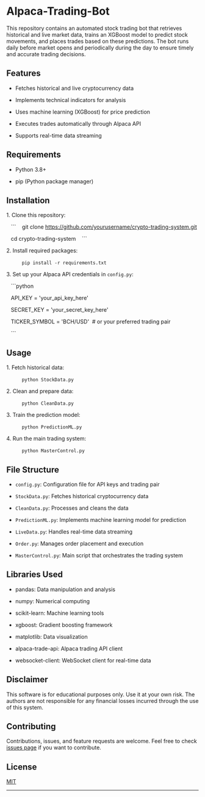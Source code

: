 # Alpaca-Trading-Bot

This repository contains an automated stock trading bot that retrieves historical and live market data, trains an XGBoost model to predict stock movements, and places trades based on these predictions. The bot runs daily before market opens and periodically during the day to ensure timely and accurate trading decisions.


## Features

- Fetches historical and live cryptocurrency data

- Implements technical indicators for analysis

- Uses machine learning (XGBoost) for price prediction

- Executes trades automatically through Alpaca API

- Supports real-time data streaming

## Requirements

- Python 3.8+

- pip (Python package manager)

## Installation

1\. Clone this repository:

   ```
   git clone https://github.com/yourusername/crypto-trading-system.git

   cd crypto-trading-system
   ```

2\. Install required packages:

   ```
   pip install -r requirements.txt
   ```

3\. Set up your Alpaca API credentials in `config.py`:

   ```python

   API_KEY = 'your_api_key_here'

   SECRET_KEY = 'your_secret_key_here'

   TICKER_SYMBOL = 'BCH/USD'  # or your preferred trading pair

   ```

## Usage

1\. Fetch historical data:

   ```
   python StockData.py
   ```

2\. Clean and prepare data:

   ```
   python CleanData.py
   ```

3\. Train the prediction model:

   ```
   python PredictionML.py
   ```

4\. Run the main trading system:

   ```
   python MasterControl.py
   ```

## File Structure

- `config.py`: Configuration file for API keys and trading pair

- `StockData.py`: Fetches historical cryptocurrency data

- `CleanData.py`: Processes and cleans the data

- `PredictionML.py`: Implements machine learning model for prediction

- `LiveData.py`: Handles real-time data streaming

- `Order.py`: Manages order placement and execution

- `MasterControl.py`: Main script that orchestrates the trading system

## Libraries Used

- pandas: Data manipulation and analysis

- numpy: Numerical computing

- scikit-learn: Machine learning tools

- xgboost: Gradient boosting framework

- matplotlib: Data visualization

- alpaca-trade-api: Alpaca trading API client

- websocket-client: WebSocket client for real-time data

## Disclaimer

This software is for educational purposes only. Use it at your own risk. The authors are not responsible for any financial losses incurred through the use of this system.

## Contributing

Contributions, issues, and feature requests are welcome. Feel free to check [issues page](https://github.com/yourusername/crypto-trading-system/issues) if you want to contribute.

## License

[MIT](https://choosealicense.com/licenses/mit/)

---

